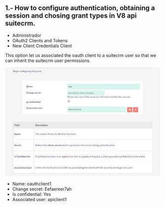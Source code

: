  ## 1.-  How to configure authentication, obtaining a session and chosing grant types in V8 api suitecrm.

* Administrador
* OAuth2 Clients and Tokens
* New Client Credentials Client

This option let us associated the oauth client to a suitecrm user so that we can inherit the suitecrm user permissions.

![Client_Credential](https://github.com/btactic/suitecrm_v8_api_btactic_doc/blob/master/images/Point_1_2.png)

* Name: oauthclient1
* Change secret: Eefaereer7ah
* Is confidential: Yes
* Associated user: apiclient1

